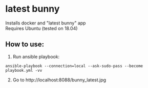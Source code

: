 # latest bunny
Installs docker and "latest bunny" app  
Requires Ubuntu (tested on 18.04)  

## How to use:
1. Run ansible playbook:
```
ansible-playbook --connection=local --ask-sudo-pass --become playbook.yml -vv
```
2. Go to http://localhost:8088/bunny_latest.jpg  